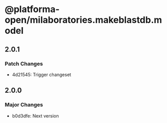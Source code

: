 # @platforma-open/milaboratories.makeblastdb.model

## 2.0.1

### Patch Changes

- 4d21545: Trigger changeset

## 2.0.0

### Major Changes

- b0d3dfe: Next version
